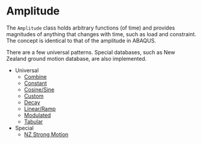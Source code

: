 # Amplitude

The `Amplitude` class holds arbitrary functions (of time) and provides magnitudes of anything that changes with time,
such as load and constraint. The concept is identical to that of the amplitude in ABAQUS.

There are a few universal patterns. Special databases, such as New Zealand ground motion database, are also implemented.

* Universal
    - [Combine](Universal/Combine.md)
    - [Constant](Universal/Constant.md)
    - [Cosine/Sine](Universal/Trig.md)
    - [Custom](Universal/Custom.md)
    - [Decay](Universal/Decay.md)
    - [Linear/Ramp](Universal/Linear.md)
    - [Modulated](Universal/Modulated.md)
    - [Tabular](Universal/Tabular.md)
* Special
    - [NZ Strong Motion](Special/NZStrongMotion.md)
